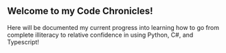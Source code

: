 ## Welcome to my Code Chronicles! ##

Here will be documented my current progress into learning how to go from complete illiteracy to relative confidence 
in using Python, C#, and Typescript!

